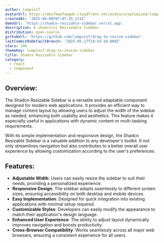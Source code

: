 ```yaml
---
author: lumpinif
avatarUrl: https://deifkwefumgah.cloudfront.net/avatars/optimized/lumpinif-drag-to-resize-sidebar-avatar-128.webp
createdAt: '2025-08-09T07:07:25.211Z'
demoUrl: 'https://shadcn-resizable-sidebar.vercel.app'
description: A shadcn/ui Resizeable Sidebar
distribution: open-source
githubUrl: 'https://github.com/lumpinif/drag-to-resize-sidebar'
lastCommitOnDefaultBranch: '2025-05-17T19:54:10.000Z'
stars: 146
themeKey: lumpinif-drag-to-resize-sidebar
title: Shadcn Resizable Sidebar
category:
  - react
  - component
---
```

## Overview:
The Shadcn Resizable Sidebar is a versatile and adaptable component designed for modern web applications. It provides an efficient way to manage content layout by allowing users to adjust the width of the sidebar as needed, enhancing both usability and aesthetics. This feature makes it especially useful in applications with dynamic content or multi-tasking requirements.

With its simple implementation and responsive design, the Shadcn Resizable Sidebar is a valuable addition to any developer's toolkit. It not only streamlines navigation but also contributes to a better overall user experience by allowing customization according to the user's preferences.

## Features:
- **Adjustable Width**: Users can easily resize the sidebar to suit their needs, providing a personalized experience.
- **Responsive Design**: The sidebar adapts seamlessly to different screen sizes, ensuring accessibility on both desktop and mobile devices.
- **Easy Implementation**: Designed for quick integration into existing applications with minimal setup required.
- **Customizable Styles**: Developers can easily modify the appearance to match their application's design language.
- **Enhanced User Experience**: The ability to adjust layout dynamically improves navigation and boosts productivity.
- **Cross-Browser Compatibility**: Works seamlessly across all major web browsers, ensuring a consistent experience for all users.
